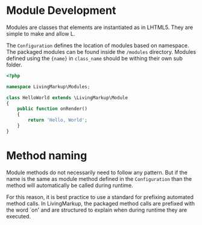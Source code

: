 # Module Development
Modules are classes that elements are instantiated as in LHTML5. They are simple to make and allow L.

The `Configuration` defines the location of modules based on namespace. The packaged modules can be found inside the `/modules` directory. Modules defined using the `{name}` in `class_name` should be withing their own sub folder.

```php
<?php

namespace LivingMarkup\Modules;

class HelloWorld extends \LivingMarkup\Module
{
    public function onRender()
    {
        return 'Hello, World';
    }
}
```

# Method naming
Module methods do not necessarily need to follow any pattern. But if the name is the same as module method defined in the `Configuration` than the method will automatically be called during runtime. 

For this reason, it is best practice to use a standard for prefixing automated method calls. In LivingMarkup, the packaged method calls are prefixed with the word `on' and are structured to explain when during runtime they are executed.